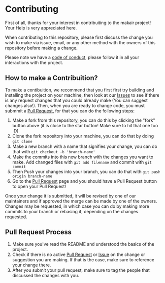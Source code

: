 # Contributing

First of all, thanks for your interest in contribuiting to the makair project! Your Help is very appreciated here.

When contributing to this repository, please first discuss the change you wish to make via issue, email, or any other method with the owners of this repository before making a change.

Please note we have a [code of conduct](https://github.com/makers-for-life/makair/blob/master/CODE_OF_CONDUCT.md), please follow it in all your interactions with the project.

## How to make a Contribuition?

To make a contibuition, we recommend that you first first try building and installing the project on your machine, then look at our [Issues](https://github.com/makers-for-life/makair/issues) to see if there is any request changes that you could already make (You can suggest changes also!). Then, when you are ready to change code, you must submmit a [Pull Request](https://github.com/makers-for-life/makair/pulls), for that you can do the following steps:

1. Make a fork from this repository, you can do this by clicking the "fork" button above (it is close to the star button! Make sure to hit that one too :D)
2. Clone the fork repository into your machine, you can do that by doing `git clone`
3. Make a new branch with a name that signifies your change, you can do that with `git checkout -b 'branch-name'`
4. Make the commits into this new branch with the changes you want to make. Add changed files with `git add filename` and commit with `git commit`
5. Then Push your changes into your branch, you can do that with `git push origin branch-name`
6. Go to the [Pull Request](https://github.com/makers-for-life/makair/pulls) page and you should have a Pull Request button to open your Pull Request!

Once your change it is submitted, it will be revised by one of our maintainers and if approved the merge can be made by one of the owners. Changes may be requested, in which case you can do by making more commits to your branch or rebasing it, depending on the changes requested.

## Pull Request Process

1. Make sure you've read the README and understood the basics of the project.
2. Check if there is no active [Pull Request](https://github.com/makers-for-life/makair/pulls) or [Issue](https://github.com/makers-for-life/makair/issues) on the change or suggestion you are making. If that is the case, make sure to reference your change there.
3. After you submit your pull request, make sure to tag the people that discussed the changes with you.